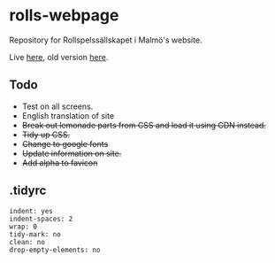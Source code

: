 # rolls-webpage

Repository for Rollspelssällskapet i Malmö's website.

Live [here](https://rollspelssallskapet.github.io/rolls-web/), old version [here](http://rollspelssallskapet.se/).

## Todo

* Test on all screens.
* English translation of site
* ~~Break out lemonade parts from CSS and load it using CDN instead.~~
* ~~Tidy up CSS.~~
* ~~Change to google fonts~~
* ~~Update information on site.~~
* ~~Add alpha to favicon~~

## .tidyrc

```
indent: yes
indent-spaces: 2
wrap: 0
tidy-mark: no
clean: no 
drop-empty-elements: no
```
